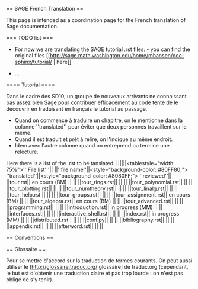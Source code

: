 == SAGE French Translation ==

This page is intended as a coordination page for the French translation of Sage documentation.

=== TODO list ===
 * For now we are translating the SAGE tutorial .rst files. - you can find the original files [[http://sage.math.washington.edu/home/mhansen/doc-sphinx/tutorial/ | here]]

 * ...

==== Tutorial ====

Dans le cadre des SD10, un groupe de nouveaux arrivants ne connaissant pas assez bien Sage pour contribuer efficacement au code tente de le découvrir en traduisant en français le tutorial au passage. 

 * Quand on commence à traduire un chapitre, on le mentionne dans la colonne ''translated'' pour éviter que deux personnes travaillent sur le même.
 * Quand il est traduit et prêt à relire, on l'indique au même endroit.
 * Idem avec l'autre colonne quand on entreprend ou termine une relecture.

Here there is a list of the .rst to be tanslated:
||||||<tablestyle="width: 75%">'''File list'''||
||''file name''||<style="background-color: #80FF80;"> ''translated''||<style="background-color: #8080FF;"> ''reviewed''||
||tour.rst|| en cours (BM) || ||
||tour_rings.rst|| || ||
||tour_polynomial.rst|| || ||
||tour_plotting.rst|| || ||
||tour_numtheory.rst|| || ||
||tour_linalg.rst|| || ||
||tour_help.rst || || ||
||tour_groups.rst|| || ||
||tour_assignment.rst|| en cours (BM) || ||
||tour_algebra.rst|| en cours (BM) || ||
||tour_advanced.rst|| || ||
||programming.rst|| || ||
||introduction.rst|| in progress (MM) || ||
||interfaces.rst|| || ||
||interactive_shell.rst|| || ||
||index.rst|| in progress (MM) || ||
||distributed.rst|| || ||
||conf.py|| || ||
||bibliography.rst|| || ||
||appendix.rst|| || ||
||afterword.rst|| || ||

== Conventions ==

== Glossaire ==

Pour se mettre d'accord sur la traduction de termes courants. On peut aussi utiliser le [http://glossaire.traduc.org/ glossaire] de traduc.org (cependant, le but est d'obtenir une traduction claire et pas trop lourde : on n'est pas obligé de s'y tenir).
